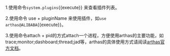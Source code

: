 
1.使用命令`system.plugins`{{execute}} 来查看插件列表。

2.使用命令 use + pluginName 来使用插件，如`use arthas@ALIBABA`{{execute}}。

3.使用命令attach + pid的方式attach一个进程，方便使用arthas的主要功能，如trace;monitor;dashboard;thread;jad等，arthas的具体使用方式请阅读[arthas官方文档](https://arthas.aliyun.com/zh-cn/)。